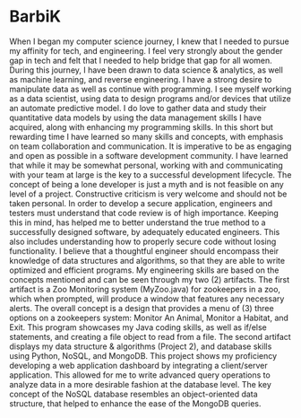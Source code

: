 # BarbiK
When I began my computer science journey, I knew that I needed to pursue my affinity for tech, and engineering. I feel very strongly about the gender gap in tech and felt that I needed to help bridge that gap for all women. During this journey, I have been drawn to data science & analytics, as well as machine learning, and reverse engineering. I have a strong desire to manipulate data as well as continue with programming. I see myself working as a data scientist, using data to design programs and/or devices that utilize an automate predictive model. I do love to gather data and study their quantitative data models by using the data management skills I have acquired, along with enhancing my programming skills. In this short but rewarding time I have learned so many skills and concepts, with emphasis on team collaboration and communication. It is imperative to be as engaging and open as possible in a software development community. I have learned that while it may be somewhat personal, working with and communicating with your team at large is the key to a successful development lifecycle. The concept of being a lone developer is just a myth and is not feasible on any level of a project. Constructive criticism is very welcome and should not be taken personal. In order to develop a secure application, engineers and testers must understand that code review is of high importance. Keeping this in mind, has helped me to better understand the true method to a successfully designed software, by adequately educated engineers. This also includes understanding how to properly secure code without losing functionality. I believe that a thoughtful engineer should encompass their knowledge of data structures and algorithms, so that they are able to write optimized and efficient programs.
My engineering skills are based on the concepts mentioned and can be seen through my two (2) artifacts. The first artifact is a Zoo Monitoring system (MyZoo.java) for zookeepers in a zoo, which when prompted, will produce a window that features any necessary alerts. The overall concept is a design that provides a menu of (3) three options on a zookeepers system: Monitor An Animal, Monitor a Habitat, and Exit. This program showcases my Java coding skills, as well as if/else statements, and creating a file object to read from a file. The second artifact displays my data structure & algorithms (Project 2), and database skills using Python, NoSQL, and MongoDB. This project shows my proficiency developing a web application dashboard by integrating a client/server application. This allowed for me to write advanced query operations to analyze data in a more desirable fashion at the database level. The key concept of the NoSQL database resembles an object-oriented data structure, that helped to enhance the ease of the MongoDB queries.
